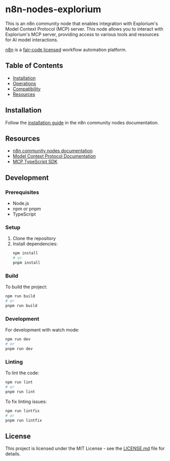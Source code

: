 # n8n-nodes-explorium

This is an n8n community node that enables integration with Explorium's Model Context Protocol (MCP) server. This node allows you to interact with Explorium's MCP server, providing access to various tools and resources for AI model interactions.

[n8n](https://n8n.io/) is a [fair-code licensed](https://docs.n8n.io/reference/license/) workflow automation platform.

## Table of Contents

- [Installation](#installation)
- [Operations](#operations)
- [Compatibility](#compatibility)
- [Resources](#resources)

## Installation

Follow the [installation guide](https://docs.n8n.io/integrations/community-nodes/installation/) in the n8n community nodes documentation.


## Resources

* [n8n community nodes documentation](https://docs.n8n.io/integrations/community-nodes/)
* [Model Context Protocol Documentation](https://modelcontextprotocol.io/docs/)
* [MCP TypeScript SDK](https://github.com/modelcontextprotocol/typescript-sdk)

## Development

### Prerequisites

- Node.js
- npm or pnpm
- TypeScript

### Setup

1. Clone the repository
2. Install dependencies:
   ```bash
   npm install
   # or
   pnpm install
   ```

### Build

To build the project:
```bash
npm run build
# or
pnpm run build
```

### Development

For development with watch mode:
```bash
npm run dev
# or
pnpm run dev
```

### Linting

To lint the code:
```bash
npm run lint
# or
pnpm run lint
```

To fix linting issues:
```bash
npm run lintfix
# or
pnpm run lintfix
```

## License

This project is licensed under the MIT License - see the [LICENSE.md](LICENSE.md) file for details.


